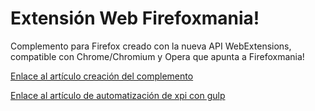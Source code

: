 Extensión Web Firefoxmania!
============================
Complemento para Firefox creado con la nueva API WebExtensions, compatible con Chrome/Chromium y Opera que apunta a Firefoxmania!

[Enlace al artículo creación del complemento](http://developer.firefoxmania.uci.cu/2015/10/24/webextensions-escribiendo-el-futuro)

[Enlace al artículo de automatización de xpi con gulp](http://developer.firefoxmania.uci.cu/2015/10/24/automatizacion-de-la-creacion-de-xpi-para-webextensions-con-gulp)